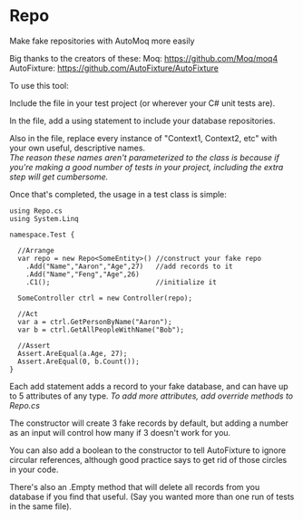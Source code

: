 # Repo
Make fake repositories with AutoMoq more easily

Big thanks to the creators of these:
Moq: https://github.com/Moq/moq4
AutoFixture: https://github.com/AutoFixture/AutoFixture
 
To use this tool: 
 
Include the file in your test project (or wherever your C# unit tests are).

In the file, add a using statement to include your database repositories.

Also in the file, replace every instance of "Context1, Context2, etc" with your own useful, descriptive names.<br />
_The reason these names aren't parameterized to the class is because 
if you're making a good number of tests in your project, including the extra step will get cumbersome._

Once that's completed, the usage in a test class is simple:

    using Repo.cs
    using System.Linq

    namespace.Test {

      //Arrange
      var repo = new Repo<SomeEntity>() //construct your fake repo 
        .Add("Name","Aaron","Age",27)   //add records to it
        .Add("Name","Feng","Age",26)
        .C1();                          //initialize it
  
      SomeController ctrl = new Controller(repo);
  
      //Act
      var a = ctrl.GetPersonByName("Aaron");
      var b = ctrl.GetAllPeopleWithName("Bob");
  
      //Assert
      Assert.AreEqual(a.Age, 27);
      Assert.AreEqual(0, b.Count());
    }
    
Each add statement adds a record to your fake database, and can have up to 5 attributes of any type.
_To add more attributes, add override methods to Repo.cs_

The constructor will create 3 fake records by default, but adding a number as an input will control how many if 3 doesn't work for you.

You can also add a boolean to the constructor to tell AutoFixture to ignore circular references, although good practice says to get rid of those circles in your code.

There's also an .Empty method that will delete all records from you database if you find that useful. (Say you wanted more than one run of tests in the same file).

